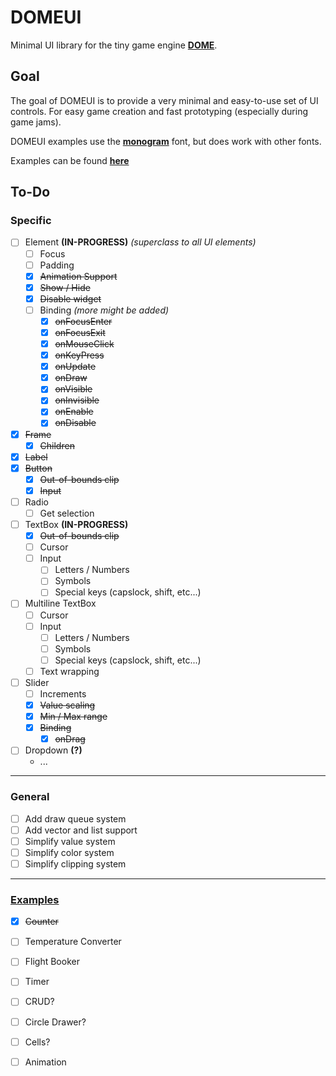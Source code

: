 # DOMEUI
Minimal UI library for the tiny game engine **[DOME](https://github.com/domeengine/dome)**.

## Goal
The goal of DOMEUI is to provide a very minimal and easy-to-use set of UI controls.
For easy game creation and fast prototyping (especially during game jams).

DOMEUI examples use the **[monogram](https://datagoblin.itch.io/monogram)** font, but does work with other fonts.

Examples can be found **[here](./examples)**

## To-Do

### Specific
- [ ] Element **(IN-PROGRESS)** _(superclass to all UI elements)_
  - [ ] Focus
  - [ ] Padding
  - [x] ~~Animation Support~~
  - [x] ~~Show / Hide~~
  - [x] ~~Disable widget~~
  - [ ] Binding _(more might be added)_
    - [x] ~~onFocusEnter~~
    - [x] ~~onFocusExit~~
    - [x] ~~onMouseClick~~
    - [x] ~~onKeyPress~~
    - [x] ~~onUpdate~~
    - [x] ~~onDraw~~
    - [x] ~~onVisible~~
    - [x] ~~onInvisible~~
    - [x] ~~onEnable~~
    - [x] ~~onDisable~~
- [x] ~~Frame~~
  - [x] ~~Children~~
- [x] ~~Label~~
- [x] ~~Button~~
  - [x] ~~Out-of-bounds clip~~
  - [x] ~~Input~~
- [ ] Radio
  - [ ] Get selection
- [ ] TextBox **(IN-PROGRESS)**
  - [x] ~~Out-of-bounds clip~~
  - [ ] Cursor
  - [ ] Input
    - [ ] Letters / Numbers
    - [ ] Symbols
    - [ ] Special keys (capslock, shift, etc...)
- [ ] Multiline TextBox
  - [ ] Cursor
  - [ ] Input
    - [ ] Letters / Numbers
    - [ ] Symbols
    - [ ] Special keys (capslock, shift, etc...)
  - [ ] Text wrapping
- [ ] Slider
  - [ ] Increments
  - [x] ~~Value scaling~~
  - [x] ~~Min / Max range~~
  - [x] ~~Binding~~
    - [x] ~~onDrag~~
- [ ] Dropdown **(?)**
  - ...

---

### General
- [ ] Add draw queue system
- [ ] Add vector and list support
- [ ] Simplify value system
- [ ] Simplify color system
- [ ] Simplify clipping system

---

### [Examples](./examples)
- [x] ~~Counter~~
- [ ] Temperature Converter
- [ ] Flight Booker
- [ ] Timer
- [ ] CRUD?
- [ ] Circle Drawer?
- [ ] Cells?
- [ ] Animation

